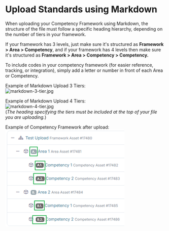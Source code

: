 # Upload Standards using Markdown

When uploading your Competency Framework using Markdown, the structure of the file must follow a specific heading hierarchy, depending on the number of tiers in your framework.

If your framework has 3 levels, just make sure it's structured as **Framework > Area > Competency**, and if your framework has 4 levels then make sure it's structured as **Framework > Area > Competency > Competency.**&#x20;

To include codes in your competency framework (for easier reference, tracking, or integration), simply add a letter or number in front of each Area or Competency.

Example of Markdown Upload 3 Tiers:\
&#x20;![markdown-3-tier.jpg](https://e02.insite.com/files/sites/e02/uploading-a-framework-using-markdown/markdown-3-tier.jpg)&#x20;

Example of Markdown Upload 4 Tiers:\
&#x20;![markdown-4-tier.jpg](https://e02.insite.com/files/sites/e02/uploading-a-framework-using-markdown/markdown-4-tier.jpg) \
(_The heading specifying the tiers must be included at the top of your file you are uploading._)

Example of Competency Framework after upload:\
![](<../../.gitbook/assets/Framework Example.png>)
